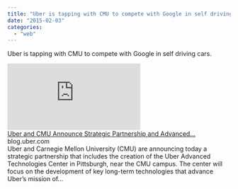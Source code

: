 ```yaml
---
title: "Uber is tapping with CMU to compete with Google in self driving cars."
date: "2015-02-03"
categories: 
  - "web"
---
```


Uber is tapping with CMU to compete with Google in self driving cars.  
  
[![](https://fbexternal-a.akamaihd.net/safe_image.php?d=AQCAI12ZhkbVEWfT&w=158&h=158&url=https%3A%2F%2Fpixel.quantserve.com%2Fpixel%2Fp-_aGcqwSMVCjxc.gif%3Flabels%3D_fp.event.Blog)](https://www.facebook.com/l.php?u=https%3A%2F%2Fblog.uber.com%2Fcarnegie-mellon%23.VNEcUD2u4VY.facebook&h=oAQHGAREz&s=1)  
[Uber and CMU Announce Strategic Partnership and Advanced...](https://www.facebook.com/l.php?u=https%3A%2F%2Fblog.uber.com%2Fcarnegie-mellon%23.VNEcUD2u4VY.facebook&h=AAQGzHqNv&s=1)  
blog.uber.com  
Uber and Carnegie Mellon University (CMU) are announcing today a strategic partnership that includes the creation of the Uber Advanced Technologies Center in Pittsburgh, near the CMU campus. The center will focus on the development of key long-term technologies that advance Uber’s mission of...
